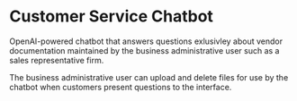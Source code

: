 # Customer Service Chatbot
OpenAI-powered chatbot that answers questions exlusivley about vendor documentation maintained by the business administrative user such as a sales representative firm.  
  
The business administrative user can upload and delete files for use by the chatbot when customers present questions to the interface.
